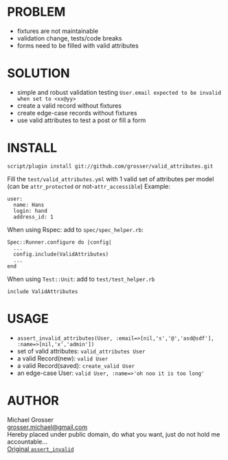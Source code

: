 PROBLEM
=======
 - fixtures are not maintainable
 - validation change, tests/code breaks
 - forms need to be filled with valid attributes


SOLUTION
========
 - simple and robust validation testing `User.email expected to be invalid when set to <xx@yy>`
 - create a valid record without fixtures
 - create edge-case records without fixtures
 - use valid attributes to test a post or fill a form


INSTALL
=======
`script/plugin install git://github.com/grosser/valid_attributes.git`

Fill the `test/valid_attributes.yml` with 1 valid set of attributes per model
(can be `attr_protected` or not-`attr_accessible`)
Example:

    user:
      name: Hans
      login: hand
      address_id: 1

When using Rspec: add to `spec/spec_helper.rb`:

    Spec::Runner.configure do |config|
      ...
      config.include(ValidAttributes)
      ...
    end

When using `Test::Unit`: add to `test/test_helper.rb`

    include ValidAttributes

USAGE
=====
 - `assert_invalid_attributes(User, :email=>[nil,'s','@','asd@sdf'], :name=>[nil,'x','admin'])`
 - set of valid attributes: `valid_attributes User`
 - a valid Record(new): `valid User`
 - a valid Record(saved): `create_valid User`
 - an edge-case User: `valid User, :name=>'oh noo it is too long'`

 
AUTHOR
======
Michael Grosser  
grosser.michael@gmail.com  
Hereby placed under public domain, do what you want, just do not hold me accountable...  
[Original `assert_invalid`](http://www.railsforum.com/viewtopic.php?id=741)
